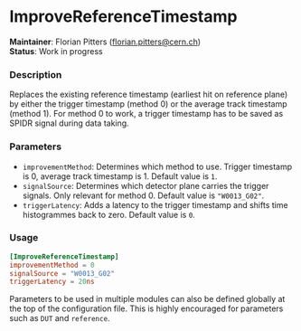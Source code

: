 # ImproveReferenceTimestamp
**Maintainer**: Florian Pitters (<florian.pitters@cern.ch>)  
**Status**: Work in progress

### Description
Replaces the existing reference timestamp (earliest hit on reference plane) by either the trigger timestamp (method 0) or the average track timestamp (method 1). For method 0 to work, a trigger timestamp has to be saved as SPIDR signal during data taking.

### Parameters
* `improvementMethod`: Determines which method to use. Trigger timestamp is 0, average track timestamp is 1. Default value is `1`.
* `signalSource`: Determines which detector plane carries the trigger signals. Only relevant for method 0. Default value is `"W0013_G02"`.
* `triggerLatency`: Adds a latency to the trigger timestamp and shifts time histogrammes back to zero. Default value is `0`.

### Usage
```toml
[ImproveReferenceTimestamp]
improvementMethod = 0
signalSource = "W0013_G02"
triggerLatency = 20ns
```
Parameters to be used in multiple modules can also be defined globally at the top of the configuration file. This is highly encouraged for parameters such as `DUT` and `reference`.
